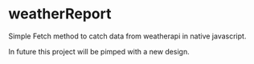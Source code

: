 # weatherReport

Simple Fetch method to catch data from weatherapi in native javascript.

In future this project will be pimped with a new design.

